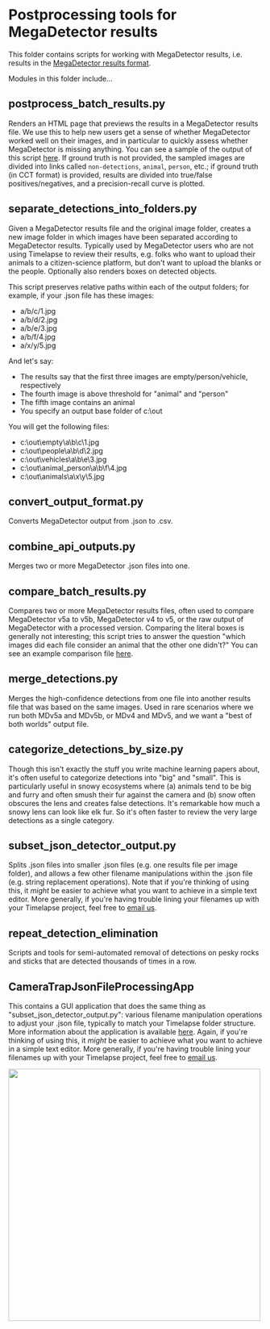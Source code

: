 # Postprocessing tools for MegaDetector results

This folder contains scripts for working with MegaDetector results, i.e. results in the [MegaDetector results format](https://github.com/agentmorris/MegaDetector/tree/main/megadetector/api/batch_processing#megadetector-batch-output-format).

Modules in this folder include...

## postprocess_batch_results.py

Renders an HTML page that previews the results in a MegaDetector results file. We use this to help new users get a sense of whether MegaDetector worked well on their images, and in particular to quickly assess whether MegaDetector is missing anything.  You can see a sample of the output of this script [here](https://lilawildlife.blob.core.windows.net/lila-wildlife/previews/snapshot-safari/snapshot-safari_KAR_mdv5a.0.0_results.filtered_rde_0.150_0.850_15_0.200/index.html).  If ground truth is not provided, the sampled images are divided into links called `non-detections`, `animal`, `person`, etc.; if ground truth (in CCT format) is provided, results are divided into true/false positives/negatives, and a precision-recall curve is plotted. 


## separate_detections_into_folders.py

Given a MegaDetector results file and the original image folder, creates a new image folder in which images have been separated according to MegaDetector results.  Typically used by MegaDetector users who are not using Timelapse to review their results, e.g. folks who want to upload their animals to a citizen-science platform, but don't want to upload the blanks or the people.  Optionally also renders boxes on detected objects.

This script preserves relative paths within each of the output folders; for example, if your .json file has these images:

* a/b/c/1.jpg
* a/b/d/2.jpg
* a/b/e/3.jpg
* a/b/f/4.jpg
* a/x/y/5.jpg

And let's say:

* The results say that the first three images are empty/person/vehicle, respectively
* The fourth image is above threshold for "animal" and "person"
* The fifth image contains an animal
* You specify an output base folder of c:\out

You will get the following files:

* c:\out\empty\a\b\c\1.jpg
* c:\out\people\a\b\d\2.jpg
* c:\out\vehicles\a\b\e\3.jpg
* c:\out\animal_person\a\b\f\4.jpg
* c:\out\animals\a\x\y\5.jpg


## convert_output_format.py

Converts MegaDetector output from .json to .csv.


## combine_api_outputs.py

Merges two or more MegaDetector .json files into one.


## compare_batch_results.py

Compares two or more MegaDetector results files, often used to compare MegaDetector v5a to v5b, MegaDetector v4 to v5, or the raw output of MegaDetector with a processed version.  Comparing the literal boxes is generally not interesting; this script tries to answer the question "which images did each file consider an animal that the other one didn't?"  You can see an example comparison file [here](https://lila.science/public/ena24/ena24-comparison-2022-06-08/).


## merge_detections.py

Merges the high-confidence detections from one file into another results file that was based on the same images.  Used in rare scenarios where we run both MDv5a and MDv5b, or MDv4 and MDv5, and we want a "best of both worlds" output file.


## categorize_detections_by_size.py

Though this isn't exactly the stuff you write machine learning papers about, it's often useful to categorize detections into "big" and "small".  This is particularly useful in snowy ecosystems where (a) animals tend to be big and furry and often smush their fur against the camera and (b) snow often obscures the lens and creates false detections.  It's remarkable how much a snowy lens can look like elk fur.  So it's often faster to review the very large detections as a single category.


## subset_json_detector_output.py

Splits .json files into smaller .json files (e.g. one results file per image folder), and allows a few other filename manipulations within the .json file (e.g. string replacement operations).  Note that if you're thinking of using this, it *might* be easier to achieve what you want to achieve in a simple text editor.  More generally, if you're having trouble lining your filenames up with your Timelapse project, feel free to [email us](mailto:cameratraps@lila.science).


## repeat_detection_elimination

Scripts and tools for semi-automated removal of detections on pesky rocks and sticks that are detected thousands of times in a row.


## CameraTrapJsonFileProcessingApp

This contains a GUI application that does the same thing as "subset_json_detector_output.py": various filename manipulation operations to adjust your .json file, typically to match your Timelapse folder structure.  More information about the application is available [here](https://github.com/agentmorris/MegaDetector/blob/main/megadetector/postprocessing/CameraTrapJsonManagerApp.md).  Again, if you're thinking of using this, it *might* be easier to achieve what you want to achieve in a simple text editor.  More generally, if you're having trouble lining your filenames up with your Timelapse project, feel free to [email us](mailto:cameratraps@lila.science).

<img src="images/CameraTrapJsonManagerApp.jpg" width="500">

